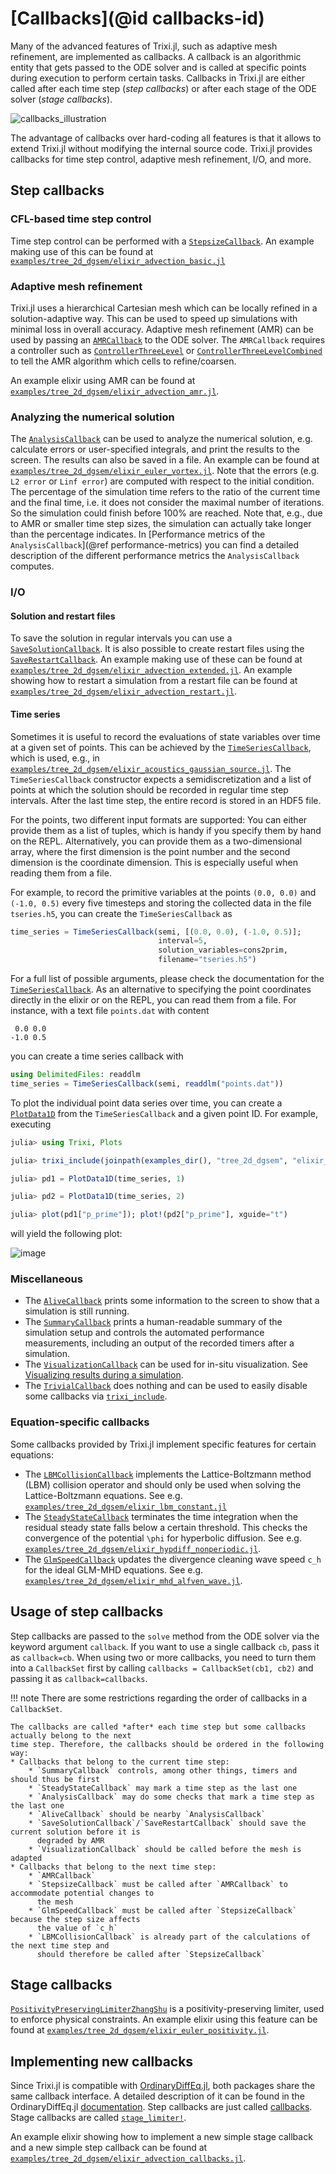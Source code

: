 # [Callbacks](@id callbacks-id)
Many of the advanced features of Trixi.jl, such as adaptive mesh refinement, are implemented as
callbacks. A callback is an algorithmic entity that gets passed to the ODE solver and
is called at specific points during execution to perform certain tasks. Callbacks in Trixi.jl are
either called after each time step (*step callbacks*) or after each stage of the ODE
solver (*stage callbacks*).

![callbacks_illustration](https://user-images.githubusercontent.com/65298011/108088616-f690c000-7078-11eb-9dd1-b673eac6cecf.png)

The advantage of callbacks over hard-coding all features is that it allows to extend Trixi.jl without
modifying the internal source code. Trixi.jl provides callbacks for time step
control, adaptive mesh refinement, I/O, and more.

## Step callbacks

### CFL-based time step control
Time step control can be performed with a [`StepsizeCallback`](@ref). An example making use
of this can be found at [`examples/tree_2d_dgsem/elixir_advection_basic.jl`](https://github.com/trixi-framework/Trixi.jl/blob/main/examples/tree_2d_dgsem/elixir_advection_basic.jl)

### Adaptive mesh refinement
Trixi.jl uses a hierarchical Cartesian mesh which can be locally refined in a solution-adaptive way.
This can be used to speed up simulations with minimal loss in overall accuracy. Adaptive mesh refinement (AMR) can be used by
passing an [`AMRCallback`](@ref) to the ODE solver. The `AMRCallback` requires a controller such as
[`ControllerThreeLevel`](@ref) or [`ControllerThreeLevelCombined`](@ref) to tell the AMR
algorithm which cells to refine/coarsen.

An example elixir using AMR can be found at [`examples/tree_2d_dgsem/elixir_advection_amr.jl`](https://github.com/trixi-framework/Trixi.jl/blob/main/examples/tree_2d_dgsem/elixir_advection_amr.jl).

### Analyzing the numerical solution
The [`AnalysisCallback`](@ref) can be used to analyze the numerical solution, e.g. calculate
errors or user-specified integrals, and print the results to the screen. The results can also be
saved in a file. An example can be found at [`examples/tree_2d_dgsem/elixir_euler_vortex.jl`](https://github.com/trixi-framework/Trixi.jl/blob/main/examples/tree_2d_dgsem/elixir_euler_vortex.jl).
Note that the errors (e.g. `L2 error` or `Linf error`) are computed with respect to the initial condition.
The percentage of the simulation time refers to the ratio of the current time and the final time, i.e. it does
not consider the maximal number of iterations. So the simulation could finish before 100% are reached.
Note that, e.g., due to AMR or smaller time step sizes, the simulation can actually take longer than
the percentage indicates.
In [Performance metrics of the `AnalysisCallback`](@ref performance-metrics) you can find a detailed
description of the different performance metrics the `AnalysisCallback` computes.

### I/O

#### Solution and restart files
To save the solution in regular intervals you can use a [`SaveSolutionCallback`](@ref). It is also
possible to create restart files using the [`SaveRestartCallback`](@ref). An example making use
of these can be found at [`examples/tree_2d_dgsem/elixir_advection_extended.jl`](https://github.com/trixi-framework/Trixi.jl/blob/main/examples/tree_2d_dgsem/elixir_advection_extended.jl).
An example showing how to restart a simulation from a restart file can be found at
[`examples/tree_2d_dgsem/elixir_advection_restart.jl`](https://github.com/trixi-framework/Trixi.jl/blob/main/examples/tree_2d_dgsem/elixir_advection_restart.jl).

#### Time series
Sometimes it is useful to record the evaluations of state variables over time at
a given set of points. This can be achieved by the [`TimeSeriesCallback`](@ref), which is used,
e.g., in
[`examples/tree_2d_dgsem/elixir_acoustics_gaussian_source.jl`](https://github.com/trixi-framework/Trixi.jl/blob/main/examples/tree_2d_dgsem/elixir_acoustics_gaussian_source.jl).
The `TimeSeriesCallback` constructor expects a semidiscretization and a list of points at
which the solution should be recorded in regular time step intervals. After the
last time step, the entire record is stored in an HDF5 file.

For the points, two different input formats are supported: You can either provide
them as a list of tuples, which is handy if you specify them by hand on the
REPL. Alternatively, you can provide them as a two-dimensional array, where the
first dimension is the point number and the second dimension is the
coordinate dimension. This is especially useful when reading them from a file.

For example, to record the primitive variables at the points `(0.0, 0.0)` and
`(-1.0, 0.5)` every five timesteps and storing the collected data in the file
`tseries.h5`, you can create the `TimeSeriesCallback` as
```julia
time_series = TimeSeriesCallback(semi, [(0.0, 0.0), (-1.0, 0.5)];
                                 interval=5,
                                 solution_variables=cons2prim,
                                 filename="tseries.h5")
```
For a full list of possible arguments, please check the documentation for the
[`TimeSeriesCallback`](@ref).
As an alternative to specifying the point coordinates directly in the elixir or
on the REPL, you can read them from a file. For instance, with a text file
`points.dat` with content
```
 0.0 0.0
-1.0 0.5
```
you can create a time series callback with
```julia
using DelimitedFiles: readdlm
time_series = TimeSeriesCallback(semi, readdlm("points.dat"))
```
To plot the individual point data series over time, you can create a
[`PlotData1D`](@ref) from the `TimeSeriesCallback` and a given point ID. For
example, executing
```julia
julia> using Trixi, Plots

julia> trixi_include(joinpath(examples_dir(), "tree_2d_dgsem", "elixir_acoustics_gaussian_source.jl"))

julia> pd1 = PlotData1D(time_series, 1)

julia> pd2 = PlotData1D(time_series, 2)

julia> plot(pd1["p_prime"]); plot!(pd2["p_prime"], xguide="t")
```
will yield the following plot:

![image](https://user-images.githubusercontent.com/3637659/115822874-9108d900-a405-11eb-9960-4ca3d535e3c6.png)


### Miscellaneous
* The [`AliveCallback`](@ref) prints some information to the screen to show that a simulation is
  still running.
* The [`SummaryCallback`](@ref) prints a human-readable summary of the simulation setup and controls
  the automated performance measurements, including an output of the recorded timers after a simulation.
* The [`VisualizationCallback`](@ref) can be used for in-situ visualization. See
  [Visualizing results during a simulation](@ref).
* The [`TrivialCallback`](@ref) does nothing and can be used to easily disable some callbacks
  via [`trixi_include`](@ref).

### Equation-specific callbacks
Some callbacks provided by Trixi.jl implement specific features for certain equations:
* The [`LBMCollisionCallback`](@ref) implements the Lattice-Boltzmann method (LBM) collision
  operator and should only be used when solving the Lattice-Boltzmann equations. See e.g.
  [`examples/tree_2d_dgsem/elixir_lbm_constant.jl`](https://github.com/trixi-framework/Trixi.jl/blob/main/examples/tree_2d_dgsem/elixir_lbm_constant.jl)
* The [`SteadyStateCallback`](@ref) terminates the time integration when the residual steady state
  falls below a certain threshold. This checks the convergence of the potential ``\phi`` for
  hyperbolic diffusion. See e.g. [`examples/tree_2d_dgsem/elixir_hypdiff_nonperiodic.jl`](https://github.com/trixi-framework/Trixi.jl/blob/main/examples/tree_2d_dgsem/elixir_hypdiff_nonperiodic.jl).
* The [`GlmSpeedCallback`](@ref) updates the divergence cleaning wave speed `c_h` for the ideal
  GLM-MHD equations. See e.g. [`examples/tree_2d_dgsem/elixir_mhd_alfven_wave.jl`](https://github.com/trixi-framework/Trixi.jl/blob/main/examples/tree_2d_dgsem/elixir_mhd_alfven_wave.jl).

## Usage of step callbacks
Step callbacks are passed to the `solve` method from the ODE solver via the keyword argument
`callback`. If you want to use a single callback `cb`, pass it as `callback=cb`. When using two or
more callbacks, you need to turn them into a `CallbackSet` first by calling
`callbacks = CallbackSet(cb1, cb2)` and passing it as `callback=callbacks`.

!!! note
    There are some restrictions regarding the order of callbacks in a `CallbackSet`.

    The callbacks are called *after* each time step but some callbacks actually belong to the next
    time step. Therefore, the callbacks should be ordered in the following way:
    * Callbacks that belong to the current time step:
        * `SummaryCallback` controls, among other things, timers and should thus be first
        * `SteadyStateCallback` may mark a time step as the last one
        * `AnalysisCallback` may do some checks that mark a time step as the last one
        * `AliveCallback` should be nearby `AnalysisCallback`
        * `SaveSolutionCallback`/`SaveRestartCallback` should save the current solution before it is
          degraded by AMR
        * `VisualizationCallback` should be called before the mesh is adapted
    * Callbacks that belong to the next time step:
        * `AMRCallback`
        * `StepsizeCallback` must be called after `AMRCallback` to accommodate potential changes to
          the mesh
        * `GlmSpeedCallback` must be called after `StepsizeCallback` because the step size affects
          the value of `c_h`
        * `LBMCollisionCallback` is already part of the calculations of the next time step and
          should therefore be called after `StepsizeCallback`


## Stage callbacks
[`PositivityPreservingLimiterZhangShu`](@ref) is a positivity-preserving limiter, used to enforce
physical constraints. An example elixir using this feature can be found at
[`examples/tree_2d_dgsem/elixir_euler_positivity.jl`](https://github.com/trixi-framework/Trixi.jl/blob/main/examples/tree_2d_dgsem/elixir_euler_positivity.jl).

## Implementing new callbacks
Since Trixi.jl is compatible with [OrdinaryDiffEq.jl](https://github.com/SciML/OrdinaryDiffEq.jl),
both packages share the same callback interface. A detailed description of it can be found in the
OrdinaryDiffEq.jl [documentation](https://diffeq.sciml.ai/latest/).
Step callbacks are just called [callbacks](https://diffeq.sciml.ai/latest/features/callback_functions/).
Stage callbacks are called [`stage_limiter!`](https://diffeq.sciml.ai/latest/solvers/ode_solve/#Explicit-Strong-Stability-Preserving-Runge-Kutta-Methods-for-Hyperbolic-PDEs-(Conservation-Laws)).

An example elixir showing how to implement a new simple stage callback and a new simple step
callback can be found at [`examples/tree_2d_dgsem/elixir_advection_callbacks.jl`](https://github.com/trixi-framework/Trixi.jl/blob/main/examples/tree_2d_dgsem/elixir_advection_callbacks.jl).
